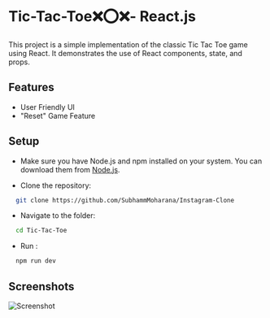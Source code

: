 
# Tic-Tac-Toe❌⭕❌- React.js

This project is a simple implementation of the classic Tic Tac Toe game using React. It demonstrates the use of React components, state, and props.


## Features

- User Friendly UI
- "Reset" Game Feature


## Setup
 - Make sure you have Node.js and npm installed on your system. You can download them from [Node.js](https://nodejs.org/).

 - Clone the repository:

```bash
  git clone https://github.com/SubhammMoharana/Instagram-Clone
```
 - Navigate to the folder:

```bash
  cd Tic-Tac-Toe
```
 - Run :

```bash
  npm run dev
```
## Screenshots

![Screenshot](https://github.com/Subham-Builds/Tic-Tac-Toe_React.js/assets/121431904/5f514dfc-4940-4f3c-9f95-4aa31a502e7b)






